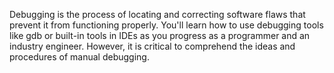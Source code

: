 Debugging is the process of locating and correcting software flaws that prevent it from functioning properly. You'll learn how to use debugging tools like gdb or built-in tools in IDEs as you progress as a programmer and an industry engineer. However, it is critical to comprehend the ideas and procedures of manual debugging.
